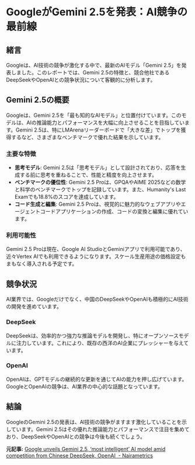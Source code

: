 # GoogleがGemini 2.5を発表：AI競争の最前線

## 緒言

Googleは、AI技術の競争が激化する中で、最新のAIモデル「Gemini 2.5」を発表しました。このレポートでは、Gemini 2.5の特徴と、競合他社であるDeepSeekやOpenAIとの競争状況について客観的に分析します。

## Gemini 2.5の概要

Googleは、Gemini 2.5を「最も知的なAIモデル」と位置付けています。このモデルは、AIの推論能力とパフォーマンスを大幅に向上させることを目指しています。Gemini 2.5は、特にLMArenaリーダーボードで「大きな差」でトップを獲得するなど、さまざまなベンチマークで優れた結果を示しています。

### 主要な特徴

- **思考モデル**: Gemini 2.5は「思考モデル」として設計されており、応答を生成する前に思考を重ねることで、性能と精度を向上させます。
- **ベンチマークの優位性**: Gemini 2.5 Proは、GPQAやAIME 2025などの数学と科学のベンチマークでトップを記録しています。また、Humanity's Last Examでも18.8%のスコアを達成しています。
- **コード生成と編集**: Gemini 2.5 Proは、視覚的に魅力的なウェブアプリやエージェントコードアプリケーションの作成、コードの変換と編集に優れています。

### 利用可能性

Gemini 2.5 Proは現在、Google AI StudioとGeminiアプリで利用可能であり、近々Vertex AIでも利用できるようになります。スケール生産用途の価格設定もまもなく導入される予定です。

## 競争状況

AI業界では、Googleだけでなく、中国のDeepSeekやOpenAIも積極的にAI技術の開発を進めています。

### DeepSeek

DeepSeekは、効率的かつ強力な推論モデルを開発し、特にオープンソースモデルに注力しています。これにより、既存の西洋のAI企業にプレッシャーを与えています。

### OpenAI

OpenAIは、GPTモデルの継続的な更新を通じてAIの能力を押し広げています。GoogleとOpenAIの競争は、AI業界の中心的な話題となっています。

## 結論

GoogleのGemini 2.5の発表は、AI技術の競争がますます激化していることを示しています。Gemini 2.5はその優れた推論能力とパフォーマンスで注目を集めており、DeepSeekやOpenAIとの競争は今後も続くでしょう。

**元記事:** [Google unveils Gemini 2.5, ‘most intelligent’ AI model amid competition from Chinese DeepSeek, OpenAI  - Nairametrics](https://nairametrics.com/2025/03/27/google-unveils-gemini-2-5-most-intelligent-ai-model-amid-competition-from-chinese-deepseek-openai/)
